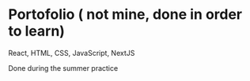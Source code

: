 # Portofolio ( not mine, done in order to learn)
React, HTML, CSS, JavaScript, NextJS

Done during the summer practice
